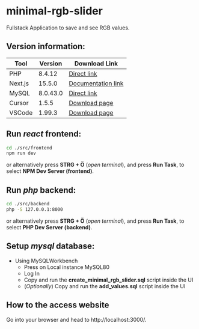 # minimal-rgb-slider
Fullstack Application to save and see RGB values.

## Version information:
| Tool | Version | Download Link |
| - | - | - |
| PHP | 8.4.12 | [Direct link](https://downloads.php.net/~windows/releases/php-8.4.12-Win32-vs17-x64.zip) |
| Next.js | 15.5.0 | [Documentation link](https://nextjs.org/blog/next-15-5) |
| MySQL | 8.0.43.0 | [Direct link](https://dev.mysql.com/get/Downloads/MySQLInstaller/mysql-installer-community-8.0.43.0.msi) |
| Cursor | 1.5.5 | [Download page](https://cursor.com/en/downloads) |
| VSCode | 1.99.3 | [Download page](https://code.visualstudio.com/download) |

## Run *react* frontend:
```bash
cd ./src/frontend
npm run dev
```

or alternatively press **STRG + Ö** (*open terminal*), and press **Run Task**, to select **NPM Dev Server (frontend)**.

## Run *php* backend:
```bash
cd ./src/backend
php -S 127.0.0.1:8000
```

or alternatively press **STRG + Ö** (*open terminal*), and press **Run Task**, to select **PHP Dev Server (backend)**.

## Setup *mysql* database:
- Using MySQLWorkbench
    - Press on Local instance MySQL80
    - Log In
    - Copy and run the **create_minimal_rgb_slider.sql** script inside the UI
    - (*Optionally*) Copy and run the **add_values.sql** script inside the UI

## How to the access website
Go into your browser and head to http://localhost:3000/.
